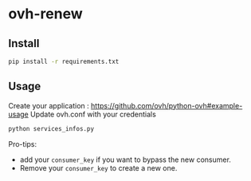 ovh-renew
==================

## Install
```bash
pip install -r requirements.txt
```

## Usage
Create your application : https://github.com/ovh/python-ovh#example-usage
Update ovh.conf with your credentials
```bash
python services_infos.py
```

Pro-tips:
- add your `consumer_key` if you want to bypass the new consumer.
- Remove your `consumer_key` to create a new one.
